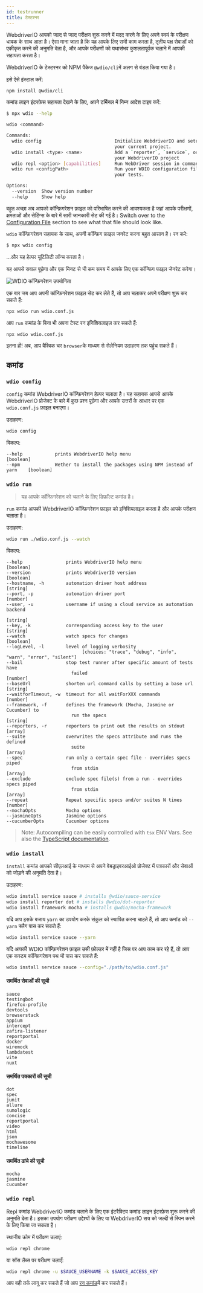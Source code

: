 ```yaml
---
id: testrunner
title: टेस्टरनर
---
```


WebdriverIO आपको जल्द से जल्द परीक्षण शुरू करने में मदद करने के लिए अपने स्वयं के परीक्षण धावक के साथ आता है। ऐसा माना जाता है कि यह आपके लिए सभी काम करता है, तृतीय पक्ष सेवाओं को एकीकृत करने की अनुमति देता है, और आपके परीक्षणों को यथासंभव कुशलतापूर्वक चलाने में आपकी सहायता करता है।

WebdriverIO के टेस्टरनर को NPM पैकेज `@wdio/cli`में अलग से बंडल किया गया है।

इसे ऐसे इंस्टाल करें:

```sh npm2yarn
npm install @wdio/cli
```

कमांड लाइन इंटरफ़ेस सहायता देखने के लिए, अपने टर्मिनल में निम्न आदेश टाइप करें:

```sh
$ npx wdio --help

wdio <command>

Commands:
  wdio config                           Initialize WebdriverIO and setup configuration in
                                        your current project.
  wdio install <type> <name>            Add a `reporter`, `service`, or `framework` to
                                        your WebdriverIO project
  wdio repl <option> [capabilities]     Run WebDriver session in command line
  wdio run <configPath>                 Run your WDIO configuration file to initialize
                                        your tests.

Options:
  --version  Show version number                                       [boolean]
  --help     Show help                                                 [boolean]
```

बहुत अच्छा अब आपको कॉन्फ़िगरेशन फ़ाइल को परिभाषित करने की आवश्यकता है जहां आपके परीक्षणों, क्षमताओं और सेटिंग्स के बारे में सारी जानकारी सेट की गई है। Switch over to the [Configuration File](configurationfile)  section to see what that file should look like.

`wdio` कॉन्फ़िगरेशन सहायक के साथ, अपनी कॉन्फ़िग फ़ाइल जनरेट करना बहुत आसान है। रन करे:

```sh
$ npx wdio config
```

...और यह हेल्पर यूटिलिटी लॉन्च करता है।

यह आपसे सवाल पूछेगा और एक मिनट से भी कम समय में आपके लिए एक कॉन्फिग फाइल जेनरेट करेगा।

![WDIO कॉन्फ़िगरेशन उपयोगिता](/img/config-utility.gif)

एक बार जब आप अपनी कॉन्फ़िगरेशन फ़ाइल सेट कर लेते हैं, तो आप चलाकर अपने परीक्षण शुरू कर सकते हैं:

```sh
npx wdio run wdio.conf.js
```

आप `run` कमांड के बिना भी अपना टेस्ट रन इनिशियलाइज़ कर सकते हैं:

```sh
npx wdio wdio.conf.js
```

इतना ही! अब, आप वैश्विक चर `browser`के माध्यम से सेलेनियम उदाहरण तक पहुंच सकते हैं।

## कमांड

### `wdio config`

`config` कमांड WebdriverIO कॉन्फ़िगरेशन हेल्पर चलाता है। यह सहायक आपसे आपके WebdriverIO प्रोजेक्ट के बारे में कुछ प्रश्न पूछेगा और आपके उत्तरों के आधार पर एक `wdio.conf.js` फ़ाइल बनाएगा।

उदाहरण:

```sh
wdio config
```

विकल्प:

```
--help            prints WebdriverIO help menu                                [boolean]
--npm             Wether to install the packages using NPM instead of yarn    [boolean]
```

### `wdio run`

> यह आपके कॉन्फ़िगरेशन को चलाने के लिए डिफ़ॉल्ट कमांड है।

`run` कमांड आपकी WebdriverIO कॉन्फ़िगरेशन फ़ाइल को इनिशियलाइज़ करता है और आपके परीक्षण चलाता है।

उदाहरण:

```sh
wdio run ./wdio.conf.js --watch
```

विकल्प:

```
--help                prints WebdriverIO help menu                   [boolean]
--version             prints WebdriverIO version                     [boolean]
--hostname, -h        automation driver host address                  [string]
--port, -p            automation driver port                          [number]
--user, -u            username if using a cloud service as automation backend
                                                                        [string]
--key, -k             corresponding access key to the user            [string]
--watch               watch specs for changes                        [boolean]
--logLevel, -l        level of logging verbosity
                            [choices: "trace", "debug", "info", "warn", "error", "silent"]
--bail                stop test runner after specific amount of tests have
                        failed                                          [number]
--baseUrl             shorten url command calls by setting a base url [string]
--waitforTimeout, -w  timeout for all waitForXXX commands             [number]
--framework, -f       defines the framework (Mocha, Jasmine or Cucumber) to
                        run the specs                                   [string]
--reporters, -r       reporters to print out the results on stdout      [array]
--suite               overwrites the specs attribute and runs the defined
                        suite                                            [array]
--spec                run only a certain spec file - overrides specs piped
                        from stdin                                       [array]
--exclude             exclude spec file(s) from a run - overrides specs piped
                        from stdin                                       [array]
--repeat              Repeat specific specs and/or suites N times        [number]
--mochaOpts           Mocha options
--jasmineOpts         Jasmine options
--cucumberOpts        Cucumber options
```

> Note: Autocompiling can be easily controlled with `tsx` ENV Vars. See also the [TypeScript documentation](typeScript).

### `wdio install`
`install` कमांड आपको सीएलआई के माध्यम से अपने वेबड्राइवरआईओ प्रोजेक्ट में पत्रकारों और सेवाओं को जोड़ने की अनुमति देता है।

उदाहरण:

```sh
wdio install service sauce # installs @wdio/sauce-service
wdio install reporter dot # installs @wdio/dot-reporter
wdio install framework mocha # installs @wdio/mocha-framework
```

यदि आप इसके बजाय `yarn` का उपयोग करके संकुल को स्थापित करना चाहते हैं, तो आप कमांड को `--yarn` फ्लैग पास कर सकते हैं:

```sh
wdio install service sauce --yarn
```

यदि आपकी WDIO कॉन्फ़िगरेशन फ़ाइल उसी फ़ोल्डर में नहीं है जिस पर आप काम कर रहे हैं, तो आप एक कस्टम कॉन्फ़िगरेशन पथ भी पास कर सकते हैं:

```sh
wdio install service sauce --config="./path/to/wdio.conf.js"
```

#### समर्थित सेवाओं की सूची

```
sauce
testingbot
firefox-profile
devtools
browserstack
appium
intercept
zafira-listener
reportportal
docker
wiremock
lambdatest
vite
nuxt
```

#### समर्थित पत्रकारों की सूची

```
dot
spec
junit
allure
sumologic
concise
reportportal
video
html
json
mochawesome
timeline
```

#### समर्थित ढांचे की सूची

```
mocha
jasmine
cucumber
```

### `wdio repl`

Repl कमांड WebdriverIO कमांड चलाने के लिए एक इंटरैक्टिव कमांड लाइन इंटरफ़ेस शुरू करने की अनुमति देता है। इसका उपयोग परीक्षण उद्देश्यों के लिए या WebdriverIO सत्र को जल्दी से स्पिन करने के लिए किया जा सकता है।

स्थानीय क्रोम में परीक्षण चलाएं:

```sh
wdio repl chrome
```

या सॉस लैब्स पर परीक्षण चलाएँ:

```sh
wdio repl chrome -u $SAUCE_USERNAME -k $SAUCE_ACCESS_KEY
```

आप वही तर्क लागू कर सकते हैं जो आप [रन कमांड](#wdio-run)में कर सकते हैं।
